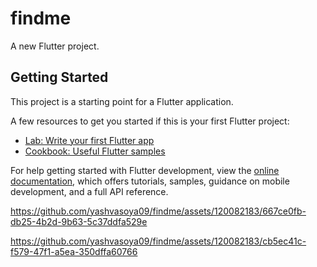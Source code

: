 # findme

A new Flutter project.

## Getting Started

This project is a starting point for a Flutter application.

A few resources to get you started if this is your first Flutter project:

- [Lab: Write your first Flutter app](https://docs.flutter.dev/get-started/codelab)
- [Cookbook: Useful Flutter samples](https://docs.flutter.dev/cookbook)

For help getting started with Flutter development, view the
[online documentation](https://docs.flutter.dev/), which offers tutorials,
samples, guidance on mobile development, and a full API reference.


https://github.com/yashvasoya09/findme/assets/120082183/667ce0fb-db25-4b2d-9b63-5c37ddfa529e


https://github.com/yashvasoya09/findme/assets/120082183/cb5ec41c-f579-47f1-a5ea-350dffa60766


